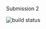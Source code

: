 Submission 2

![build status](https://api.codemagic.io/apps/6244185666f7434838d8b9e4/6244185666f7434838d8b9e3/status_badge.svg)
